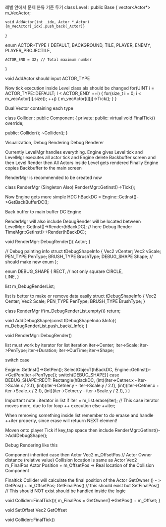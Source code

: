 
레벨 안에서 문제 분류 기준 두기
class Level : public Base 
{
    vector<Actor*> m_VecActor;

    void AddActor(int _idx, Actor *_Actor){m_VecActor[_idx].push_back(_Actor)}
} 

enum ACTOR+TYPE
{
    DEFAULT, 
    BACKGROUND, 
    TILE, 
    PLAYER, 
    ENEMY, 
    PLAYER_PROJECTILE, 

    ACTOR_END = 32; // Total maximum number 
}
 
void AddActor should input ACTOR_TYPE 

Now tick execution inside Level class als should be changed 
for(UINT i = ACTOR_TYPE::DEFAULT; I < ACTOR_END' ++i)
{
    for(size_t i = 0; i < m_vecActor[i].size(); ++j)
    {
        m_vecActor[i][j]->Tick(); 
    }
}

Dual Vector containing each type 

class Collider : public Component 
{
private: 
public: 
    virtual void FinalTick() override; 

public: 
    Collider(); 
    ~Collider(); 
} 

Visualization, Debug Rendering 
Debug Renderer 

Currently LevelMgr handles everything. Engine gives Level tick 
and LevelMgr executes all actor tick and 
Engine delete  Backbuffer screen and then 
Level Render then All Actors inside Level gets rendered 
Finally Engine copies Backbuffer to the main screen 

RenderMgr is recommended to be created now 

class RenderMgr (Singleton Also) 
RenderMgr::GetInst()->Tick(); 

Now Engine gets more simple 
HDC hBackDC = Engine::GetInst()->GetBackBufferDC(); 

Back buffer to main buffer DC Engine 

RenderMgr will also include DebugRender 
will be located between 
LevelMgr::GetInst()->Render(hBackDC);
// here Debug Render 
TimeMgr::GetInst()->Render(hBackDC);

void RenderMgr::DebugRender(){
    Actor; 
}

// Debug painting info 
struct tDebugShapeInfo
{
    Vec2 vCenter; 
    Vec2 vScale; 
    PEN_TYPE PenType; 
    BRUSH_TYPE BrushType; 
    DEBUG_SHAPE Shape; // should make new enum 
}; 

enum DEBUG_SHAPE
{
    RECT, // not only squrare 
    CIRCLE,  
    LINE, 
}

list<tDebugShapeInfo> m_DebugRenderList; 

list is better to make or remove data easily 
struct tDebugShapeInfo 
{
    Vec2 Center; 
    Vec2 Scale; 
    PEN_TYPE PenType; 
    BRUSH_TYPE BrushType; 
}


class RenderMgr 
if(m_DebugRenderList.empty()) return; 

void AddDebugShape(const tDebugShapeIndo &Info){
    m_DebugRenderList.push_back(_Info); 
}

void RenderMgr::DebugRender()

list must work by iterator 
for list iteration 
iter->Center; 
iter->Scale; 
iter->PenType; 
iter->Duration; 
iter->CurTime; 
iter->Shape; 

switch case 

Engine::GetInst()->GetPen(); 
SelectObjecT(hBackDC, Engine::GetInst()->GetPen(iter->PenType)); 
switch(DEBUG_SHAPE){
    case DEBUG_SHAPE::RECT: 
        Rectangle(hBackDC, 
        (int)(iter->Cetner.x - iter->Scale.x / 2.f), 
        (int)(iter->Cetner.y - iter->Scale.y / 2.f), 
        (int)(iter->Cetner.x + iter->Scale.x / 2.f), 
        (int)(iter->Cetner.y - iter->Scale.y / 2.f), 
        )
}


Important note : iterator in list 
if 
iter = m_list.erase(iter); // This case iterator moves more, due to for loop ++ execution 
else 
++iter; 

When removing something inside list remember to do eraase and handle ++iter properly, since erase will retuurn NEXT element! 

Moven onto player Tick if key_tap space then 
include RenderMgr::GetInst()->AddDebugShape(); 

Debug Rendering like this 

Component inherited case then 
Actor 
Vec2 m_OffsetPos // Actor Owner distance (relative value) Collision location is same as Actor 
Vec2 m_FinalPos  Actor Position + m_OffsetPos -> Real location of the Collision Component 

Finaltick Collider will calculate 
the final position of the Actor 
GetOwner () - >  GetPos() + m_OffsetPos; 
GetFinalPos() // this should exist but 
SetFinalPos() // This should NOT exist should be handled inside the logic 

void Collider::FinalTick(){
    m_FinalPos = GetOwner()->GetPos() + m_Offset; 
}

void SetOffset 
Vec2 GetOffset 

void Collider::FinalTick() 


